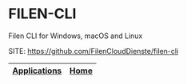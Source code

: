# FILEN-CLI

 Filen CLI for Windows, macOS and Linux

 SITE: https://github.com/FilenCloudDienste/filen-cli

 | [Applications](https://portable-linux-apps.github.io/apps.html) | [Home](https://portable-linux-apps.github.io)
 | --- | --- |
